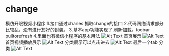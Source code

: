# change
模仿开眼视频小程序
1.接口通过charles 抓取change的接口
2.代码网络请求部分比较乱，没有进行友好的封装。
3.基本app功能实现了 刷新加载。toobar pulltorefresh
4.里面也有微信小程序的基本用法
![Alt Text](http://www.sheawong.com/wp-content/uploads/2013/08/keephatin.gif)
首页展示
![Alt Text](https://github.com/Cuieney/change/tree/master/image/1.png)
首页视频播放展示
![Alt Text](https://github.com/Cuieney/change/tree/master/image/2.png)
分类展示可以点击进去
![Alt Text](https://github.com/Cuieney/change/tree/master/image/3.png)
最后一个tab 分类
![Alt Text](https://github.com/Cuieney/change/tree/master/image/4.png)
